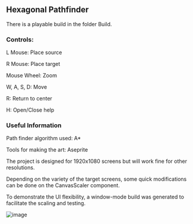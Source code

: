 ## Hexagonal Pathfinder

There is a playable build in the folder Build.

### Controls:

L Mouse: Place source

R Mouse: Place target

Mouse Wheel: Zoom

W, A, S, D: Move

R: Return to center

H: Open/Close help

### Useful Information

Path finder algorithm used: A*

Tools for making the art: Aseprite

The project is designed for 1920x1080 screens but will work fine for other resolutions.

Depending on the variety of the target screens, some quick modifications can be done on the CanvasScaler component.

To demonstrate the UI flexibility, a window-mode build was generated to facilitate the scaling and testing.

![image](https://github.com/DcCoO/HexagonPathfinder/assets/23059224/6f5113a3-1d46-4d6e-acf1-8e836a738f02)

